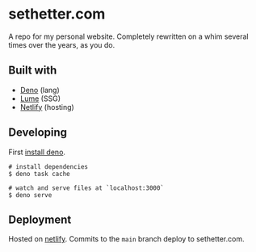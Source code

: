 # sethetter.com

A repo for my personal website. Completely rewritten on a whim several times over the years, as you do.

## Built with

- [Deno](https://deno.land) (lang)
- [Lume](https://lume.land) (SSG)
- [Netlify](https://netlify.com) (hosting)

## Developing

First [install deno](https://docs.deno.com/runtime/manual).

```
# install dependencies
$ deno task cache

# watch and serve files at `localhost:3000`
$ deno serve
```

## Deployment

Hosted on [netlify](https://netlify.com). Commits to the `main` branch deploy to sethetter.com.
